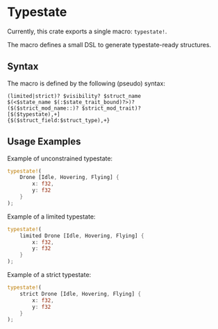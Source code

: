 # Typestate

Currently, this crate exports a single macro: `typestate!`.

The macro defines a small DSL to generate typestate-ready structures.

## Syntax

The macro is defined by the following (pseudo) syntax:

```
(limited|strict)? $visibility? $struct_name
$(<$state_name $(:$state_trait_bound)?>)?
($($strict_mod_name::)? $strict_mod_trait)?
[$($typestate),+]
{$($struct_field:$struct_type),+}
```

## Usage Examples

Example of unconstrained typestate:
```rust
typestate!(
    Drone [Idle, Hovering, Flying] {
        x: f32,
        y: f32
    }
);
```

Example of a limited typestate:
```rust
typestate!(
    limited Drone [Idle, Hovering, Flying] {
        x: f32,
        y: f32
    }
);
```

Example of a strict typestate:
```rust
typestate!(
    strict Drone [Idle, Hovering, Flying] {
        x: f32,
        y: f32
    }
);
```